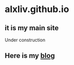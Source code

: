 # alxliv.github.io
## it is my main site
Under construction

## Here is my [blog](https://alxliv.github.io/blog/)
